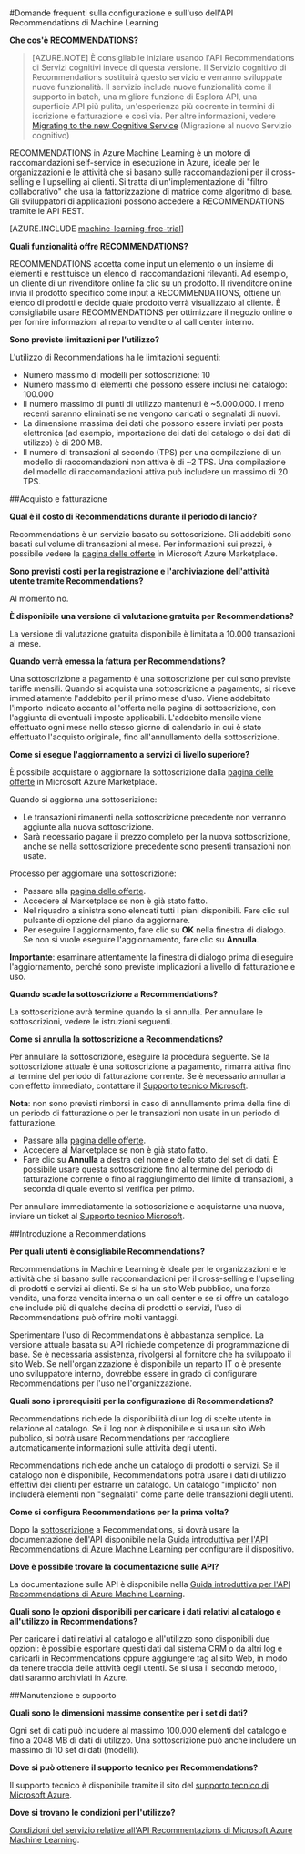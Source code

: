 <properties 
	pageTitle="Configurare e usare l'API Recommendations di Machine Learning | Microsoft Azure" 
	description="API Recommendations Microsoft create con le domande frequenti su Azure Machine Learning" 
	services="machine-learning" 
	documentationCenter="" 
	authors="LuisCabrer" 
	manager="jhubbard" 
	editor="cgronlun"/>  

<tags 
	ms.service="machine-learning" 
	ms.workload="data-services" 
	ms.tgt_pltfrm="na" 
	ms.devlang="na" 
	ms.topic="article" 
	ms.date="09/08/2016" 
	ms.author="luisca"/>  

#Domande frequenti sulla configurazione e sull'uso dell'API Recommendations di Machine Learning


**Che cos'è RECOMMENDATIONS?**

>[AZURE.NOTE] È consigliabile iniziare usando l'API Recommendations di Servizi cognitivi invece di questa versione. Il Servizio cognitivo di Recommendations sostituirà questo servizio e verranno sviluppate nuove funzionalità. Il servizio include nuove funzionalità come il supporto in batch, una migliore funzione di Esplora API, una superficie API più pulita, un'esperienza più coerente in termini di iscrizione e fatturazione e così via. Per altre informazioni, vedere [Migrating to the new Cognitive Service](http://aka.ms/recomigrate) (Migrazione al nuovo Servizio cognitivo)

RECOMMENDATIONS in Azure Machine Learning è un motore di raccomandazioni self-service in esecuzione in Azure, ideale per le organizzazioni e le attività che si basano sulle raccomandazioni per il cross-selling e l'upselling ai clienti. Si tratta di un'implementazione di "filtro collaborativo" che usa la fattorizzazione di matrice come algoritmo di base. Gli sviluppatori di applicazioni possono accedere a RECOMMENDATIONS tramite le API REST.

[AZURE.INCLUDE [machine-learning-free-trial](../../includes/machine-learning-free-trial.md)]

**Quali funzionalità offre RECOMMENDATIONS?**

RECOMMENDATIONS accetta come input un elemento o un insieme di elementi e restituisce un elenco di raccomandazioni rilevanti. Ad esempio, un cliente di un rivenditore online fa clic su un prodotto. Il rivenditore online invia il prodotto specifico come input a RECOMMENDATIONS, ottiene un elenco di prodotti e decide quale prodotto verrà visualizzato al cliente. È consigliabile usare RECOMMENDATIONS per ottimizzare il negozio online o per fornire informazioni al reparto vendite o al call center interno.

**Sono previste limitazioni per l'utilizzo?**

L'utilizzo di Recommendations ha le limitazioni seguenti:
* Numero massimo di modelli per sottoscrizione: 10
* Numero massimo di elementi che possono essere inclusi nel catalogo: 100.000
* Il numero massimo di punti di utilizzo mantenuti è ~5.000.000. I meno recenti saranno eliminati se ne vengono caricati o segnalati di nuovi.
* La dimensione massima dei dati che possono essere inviati per posta elettronica (ad esempio, importazione dei dati del catalogo o dei dati di utilizzo) è di 200 MB.
* Il numero di transazioni al secondo (TPS) per una compilazione di un modello di raccomandazioni non attiva è di ~2 TPS. Una compilazione del modello di raccomandazioni attiva può includere un massimo di 20 TPS.

##Acquisto e fatturazione 


**Qual è il costo di Recommendations durante il periodo di lancio?**

Recommendations è un servizio basato su sottoscrizione. Gli addebiti sono basati sul volume di transazioni al mese. Per informazioni sui prezzi, è possibile vedere la [pagina delle offerte](https://datamarket.azure.com/dataset/amla/recommendations) in Microsoft Azure Marketplace.

**Sono previsti costi per la registrazione e l'archiviazione dell'attività utente tramite Recommendations?**

Al momento no.

**È disponibile una versione di valutazione gratuita per Recommendations?**

La versione di valutazione gratuita disponibile è limitata a 10.000 transazioni al mese.

**Quando verrà emessa la fattura per Recommendations?**

Una sottoscrizione a pagamento è una sottoscrizione per cui sono previste tariffe mensili. Quando si acquista una sottoscrizione a pagamento, si riceve immediatamente l'addebito per il primo mese d'uso. Viene addebitato l'importo indicato accanto all'offerta nella pagina di sottoscrizione, con l'aggiunta di eventuali imposte applicabili. L'addebito mensile viene effettuato ogni mese nello stesso giorno di calendario in cui è stato effettuato l'acquisto originale, fino all'annullamento della sottoscrizione.

**Come si esegue l'aggiornamento a servizi di livello superiore?**

È possibile acquistare o aggiornare la sottoscrizione dalla [pagina delle offerte](https://datamarket.azure.com/dataset/amla/recommendations) in Microsoft Azure Marketplace.

Quando si aggiorna una sottoscrizione:

* Le transazioni rimanenti nella sottoscrizione precedente non verranno aggiunte alla nuova sottoscrizione.
* Sarà necessario pagare il prezzo completo per la nuova sottoscrizione, anche se nella sottoscrizione precedente sono presenti transazioni non usate.

Processo per aggiornare una sottoscrizione:

* Passare alla [pagina delle offerte](https://datamarket.azure.com/dataset/amla/recommendations).
* Accedere al Marketplace se non è già stato fatto.
* Nel riquadro a sinistra sono elencati tutti i piani disponibili. Fare clic sul pulsante di opzione del piano da aggiornare.
* Per eseguire l'aggiornamento, fare clic su **OK** nella finestra di dialogo. Se non si vuole eseguire l'aggiornamento, fare clic su **Annulla**.

**Importante**: esaminare attentamente la finestra di dialogo prima di eseguire l'aggiornamento, perché sono previste implicazioni a livello di fatturazione e uso.

**Quando scade la sottoscrizione a Recommendations?**

La sottoscrizione avrà termine quando la si annulla. Per annullare le sottoscrizioni, vedere le istruzioni seguenti.

**Come si annulla la sottoscrizione a Recommendations?**

Per annullare la sottoscrizione, eseguire la procedura seguente. Se la sottoscrizione attuale è una sottoscrizione a pagamento, rimarrà attiva fino al termine del periodo di fatturazione corrente. Se è necessario annullarla con effetto immediato, contattare il [Supporto tecnico Microsoft](https://support.microsoft.com/oas/default.aspx?gprid=17024&st=1&wfxredirect=1&sd=gn).

**Nota**: non sono previsti rimborsi in caso di annullamento prima della fine di un periodo di fatturazione o per le transazioni non usate in un periodo di fatturazione.

* Passare alla [pagina delle offerte](https://datamarket.azure.com/dataset/amla/recommendations).
* Accedere al Marketplace se non è già stato fatto.
* Fare clic su **Annulla** a destra del nome e dello stato del set di dati. È possibile usare questa sottoscrizione fino al termine del periodo di fatturazione corrente o fino al raggiungimento del limite di transazioni, a seconda di quale evento si verifica per primo.

Per annullare immediatamente la sottoscrizione e acquistarne una nuova, inviare un ticket al [Supporto tecnico Microsoft](https://support.microsoft.com/oas/default.aspx?gprid=17024&st=1&wfxredirect=1&sd=gn).

##Introduzione a Recommendations

**Per quali utenti è consigliabile Recommendations?**

Recommendations in Machine Learning è ideale per le organizzazioni e le attività che si basano sulle raccomandazioni per il cross-selling e l'upselling di prodotti e servizi ai clienti. Se si ha un sito Web pubblico, una forza vendita, una forza vendita interna o un call center e se si offre un catalogo che include più di qualche decina di prodotti o servizi, l'uso di Recommendations può offrire molti vantaggi.

Sperimentare l'uso di Recommendations è abbastanza semplice. La versione attuale basata su API richiede competenze di programmazione di base. Se è necessaria assistenza, rivolgersi al fornitore che ha sviluppato il sito Web. Se nell'organizzazione è disponibile un reparto IT o è presente uno sviluppatore interno, dovrebbe essere in grado di configurare Recommendations per l'uso nell'organizzazione.

**Quali sono i prerequisiti per la configurazione di Recommendations?**

Recommendations richiede la disponibilità di un log di scelte utente in relazione al catalogo. Se il log non è disponibile e si usa un sito Web pubblico, si potrà usare Recommendations per raccogliere automaticamente informazioni sulle attività degli utenti.

Recommendations richiede anche un catalogo di prodotti o servizi. Se il catalogo non è disponibile, Recommendations potrà usare i dati di utilizzo effettivi dei clienti per estrarre un catalogo. Un catalogo "implicito" non includerà elementi non "segnalati" come parte delle transazioni degli utenti.

**Come si configura Recommendations per la prima volta?**

Dopo la [sottoscrizione](https://datamarket.azure.com/dataset/amla/recommendations) a Recommendations, si dovrà usare la documentazione dell'API disponibile nella [Guida introduttiva per l'API Recommendations di Azure Machine Learning](machine-learning-recommendation-api-quick-start-guide.md) per configurare il dispositivo.

**Dove è possibile trovare la documentazione sulle API?**

La documentazione sulle API è disponibile nella [Guida introduttiva per l'API Recommendations di Azure Machine Learning](machine-learning-recommendation-api-quick-start-guide.md).

**Quali sono le opzioni disponibili per caricare i dati relativi al catalogo e all'utilizzo in Recommendations?**

Per caricare i dati relativi al catalogo e all'utilizzo sono disponibili due opzioni: è possibile esportare questi dati dal sistema CRM o da altri log e caricarli in Recommendations oppure aggiungere tag al sito Web, in modo da tenere traccia delle attività degli utenti. Se si usa il secondo metodo, i dati saranno archiviati in Azure.

##Manutenzione e supporto

**Quali sono le dimensioni massime consentite per i set di dati?**

Ogni set di dati può includere al massimo 100.000 elementi del catalogo e fino a 2048 MB di dati di utilizzo. Una sottoscrizione può anche includere un massimo di 10 set di dati (modelli).

**Dove si può ottenere il supporto tecnico per Recommendations?**

Il supporto tecnico è disponibile tramite il sito del [supporto tecnico di Microsoft Azure](https://social.msdn.microsoft.com/forums/azure/home?forum=MachineLearning).

**Dove si trovano le condizioni per l'utilizzo?**

[Condizioni del servizio relative all'API Recommentazions di Microsoft Azure Machine Learning](https://datamarket.azure.com/dataset/amla/recommendations#terms).



 

<!---HONumber=AcomDC_0914_2016-->